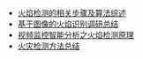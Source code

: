 - [火焰检测的相关步骤及算法综述](https://blog.csdn.net/qq_24296665/article/details/84854299)
- [基于图像的火焰识别调研总结](https://blog.csdn.net/Hey_chaoxia/article/details/85054870)
- [视频监控智能分析之火焰检测原理](https://blog.csdn.net/ledi168/article/details/84100342)
- [火灾检测方法总结](https://blog.csdn.net/zhou4411781/article/details/100095274)